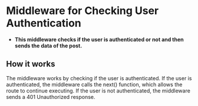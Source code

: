 # Middleware for Checking User Authentication

- **This middleware checks if the user is authenticated or not and then sends the data of the post.**

## How it works

The middleware works by checking if the user is authenticated. If the user is authenticated, the middleware calls the next() function, which allows the route to continue executing. If the user is not authenticated, the middleware sends a 401 Unauthorized response.
